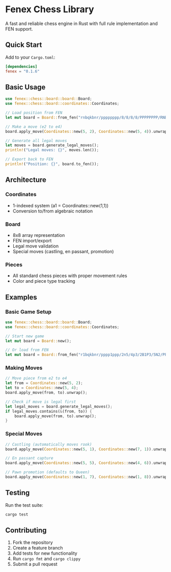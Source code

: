 # Fenex Chess Library

A fast and reliable chess engine in Rust with full rule implementation and FEN support.

## Quick Start

Add to your `Cargo.toml`:
```toml
[dependencies]
fenex = "0.1.6"
```

## Basic Usage

```rust
use fenex::chess::board::board::Board;
use fenex::chess::board::coordinates::Coordinates;

// Load position from FEN
let mut board = Board::from_fen("rnbqkbnr/pppppppp/8/8/8/8/PPPPPPPP/RNBQKBNR w KQkq - 0 1").unwrap();

// Make a move (e2 to e4)  
board.apply_move(Coordinates::new(5, 2), Coordinates::new(5, 4)).unwrap();

// Generate all legal moves
let moves = board.generate_legal_moves();
println!("Legal moves: {}", moves.len());

// Export back to FEN
println!("Position: {}", board.to_fen());
```

## Architecture

### Coordinates
- 1-indexed system (a1 = Coordinates::new(1,1))
- Conversion to/from algebraic notation

### Board  
- 8x8 array representation
- FEN import/export
- Legal move validation
- Special moves (castling, en passant, promotion)

### Pieces
- All standard chess pieces with proper movement rules
- Color and piece type tracking

## Examples

### Basic Game Setup
```rust
use fenex::chess::board::board::Board;
use fenex::chess::board::coordinates::Coordinates;

// Start new game
let mut board = Board::new();

// Or load from FEN
let mut board = Board::from_fen("r1bqkbnr/pppp1ppp/2n5/4p3/2B1P3/5N2/PPPP1PPP/RNBQK2R b KQkq - 3 3").unwrap();
```

### Making Moves  
```rust
// Move piece from e2 to e4
let from = Coordinates::new(5, 2);
let to = Coordinates::new(5, 4);
board.apply_move(from, to).unwrap();

// Check if move is legal first
let legal_moves = board.generate_legal_moves();
if legal_moves.contains(&(from, to)) {
    board.apply_move(from, to).unwrap();
}
```

### Special Moves
```rust
// Castling (automatically moves rook)
board.apply_move(Coordinates::new(5, 1), Coordinates::new(7, 1)).unwrap();

// En passant capture  
board.apply_move(Coordinates::new(5, 5), Coordinates::new(4, 6)).unwrap();

// Pawn promotion (defaults to Queen)
board.apply_move(Coordinates::new(1, 7), Coordinates::new(1, 8)).unwrap();
```

## Testing

Run the test suite:
```bash
cargo test
```


## Contributing

1. Fork the repository
2. Create a feature branch
3. Add tests for new functionality  
4. Run `cargo fmt` and `cargo clippy`
5. Submit a pull request
